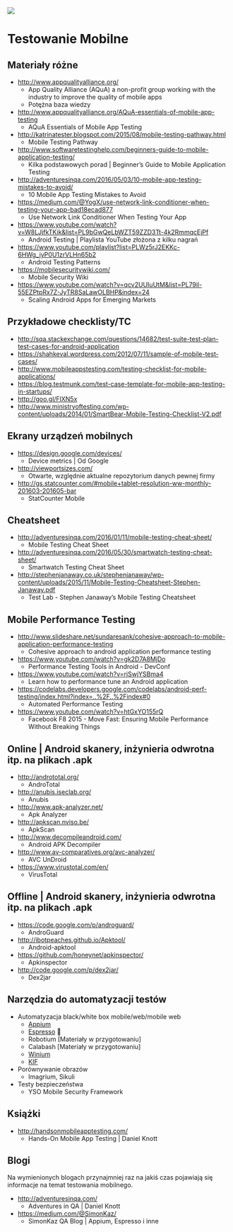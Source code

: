 [![](https://img.shields.io/badge/Facebook-%23TestowanieOprogramowania-blue.svg)](https://www.facebook.com/groups/TestowanieOprogramowania/)


# Testowanie Mobilne


## Materiały różne

* http://www.appqualityalliance.org/
   * App Quality Alliance (AQuA) a non-profit group working with the industry to improve the quality of mobile apps
   * Potężna baza wiedzy
* http://www.appqualityalliance.org/AQuA-essentials-of-mobile-app-testing
   * AQuA Essentials of Mobile App Testing
* http://katrinatester.blogspot.com/2015/08/mobile-testing-pathway.html
    * Mobile Testing Pathway
* http://www.softwaretestinghelp.com/beginners-guide-to-mobile-application-testing/
    * Kilka podstawowych porad | Beginner’s Guide to Mobile Application Testing
* http://adventuresinqa.com/2016/05/03/10-mobile-app-testing-mistakes-to-avoid/
    * 10 Mobile App Testing Mistakes to Avoid
* https://medium.com/@YogX/use-network-link-conditioner-when-testing-your-app-bad18ecad877
    * Use Network Link Conditioner When Testing Your App
* https://www.youtube.com/watch?v=W8LJjfkTKik&list=PL9bGwQeLbWZT59ZZD3Tt-4k2RmmqcEjPf
   * Android Testing | Playlista YouTube złożona z kilku nagrań
* https://www.youtube.com/playlist?list=PLWz5rJ2EKKc-6HWg_jyP0U1zrVLHn65b2
   * Android Testing Patterns
* https://mobilesecuritywiki.com/
   * Mobile Security Wiki
* https://www.youtube.com/watch?v=qcv2UUIuUtM&list=PL79il-55EZPtpRx7Z-JyTR8SaLawOLBHP&index=24
   * Scaling Android Apps for Emerging Markets


## Przykładowe checklisty/TC

* http://sqa.stackexchange.com/questions/14682/test-suite-test-plan-test-cases-for-android-application
* https://shahkeval.wordpress.com/2012/07/11/sample-of-mobile-test-cases/
* http://www.mobileappstesting.com/testing-checklist-for-mobile-applications/
* https://blog.testmunk.com/test-case-template-for-mobile-app-testing-in-startups/
* http://goo.gl/FlXN5x
* http://www.ministryoftesting.com/wp-content/uploads/2014/01/SmartBear-Mobile-Testing-Checklist-V2.pdf


## Ekrany urządzeń mobilnych

* https://design.google.com/devices/
   * Device metrics | Od Google
* http://viewportsizes.com/
   * Otwarte, względnie aktualne repozytorium danych pewnej firmy
* http://gs.statcounter.com/#mobile+tablet-resolution-ww-monthly-201603-201605-bar
   * StatCounter Mobile


## Cheatsheet

* http://adventuresinqa.com/2016/01/11/mobile-testing-cheat-sheet/
    * Mobile Testing Cheat Sheet
* http://adventuresinqa.com/2016/05/30/smartwatch-testing-cheat-sheet/
    * Smartwatch Testing Cheat Sheet
* http://stephenjanaway.co.uk/stephenjanaway/wp-content/uploads/2015/11/Mobile-Testing-Cheatsheet-Stephen-Janaway.pdf
    * Test Lab - Stephen Janaway’s Mobile Testing Cheatsheet


## Mobile Performance Testing

* http://www.slideshare.net/sundaresank/cohesive-approach-to-mobile-application-performance-testing
   * Cohesive approach to android application performance testing
* https://www.youtube.com/watch?v=gk2D7A8MjDo
   * Performance Testing Tools in Android - DevConf
* https://www.youtube.com/watch?v=rjSwjYSBma4
   * Learn how to performance tune an Android application
* https://codelabs.developers.google.com/codelabs/android-perf-testing/index.html?index=..%2F..%2Findex#0
   * Automated Performance Testing
* https://www.youtube.com/watch?v=htGxYO155rQ
   * Facebook F8 2015 - Move Fast: Ensuring Mobile Performance Without Breaking Things


## Online | Android skanery, inżynieria odwrotna itp. na plikach .apk

* http://andrototal.org/
   * AndroTotal
* http://anubis.iseclab.org/
   * Anubis
* http://www.apk-analyzer.net/
   * Apk Analyzer
* http://apkscan.nviso.be/
   * ApkScan
* http://www.decompileandroid.com/
   * Android APK Decompiler
* http://www.av-comparatives.org/avc-analyzer/
   * AVC UnDroid
* https://www.virustotal.com/en/
   * VirusTotal


## Offline | Android skanery, inżynieria odwrotna itp. na plikach .apk

* https://code.google.com/p/androguard/
   * AndroGuard
* http://ibotpeaches.github.io/Apktool/
   * Android-apktool
* https://github.com/honeynet/apkinspector/
   * Apkinspector
* http://code.google.com/p/dex2jar/
   * Dex2jar


## Narzędzia do automatyzacji testów
* Automatyzacja black/white box mobile/web/mobile web
   * [Appium](https://github.com/pwicherski/TestowanieOprogramowania/blob/master/Materialy/Narzedzia/Appium.md)
   * [Espresso](https://github.com/pwicherski/TestowanieOprogramowania/blob/master/Materialy/Narzedzia/Espresso.md) 🏣
   * Robotium [Materiały w przygotowaniu]
   * Calabash [Materiały w przygotowaniu]
   * [Winium](https://github.com/pwicherski/TestowanieOprogramowania/blob/master/Materialy/Narzedzia/Winium.md)
   * [KIF](https://github.com/pwicherski/TestowanieOprogramowania/blob/master/Materialy/Narzedzia/KIF.md)
* Porównywanie obrazów
   * Imagrium, Sikuli
* Testy bezpieczeństwa
   * YSO Mobile Security Framework


## Książki

* http://handsonmobileapptesting.com/
   * Hands-On Mobile App Testing | Daniel Knott


## Blogi
Na wymienionych blogach przynajmniej raz na jakiś czas pojawiają się informacje na temat testowania mobilnego.

* http://adventuresinqa.com/
   * Adventures in QA | Daniel Knott
* https://medium.com/@SimonKaz/
   * SimonKaz QA Blog | Appium, Espresso i inne
